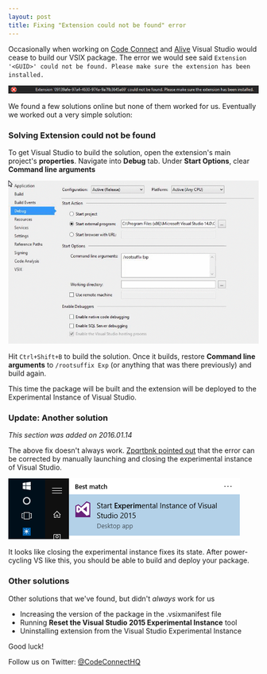 ```yaml
---
layout: post
title: Fixing "Extension could not be found" error
---
```


Occasionally when working on [Code Connect](http://codeconnect.io/) and [Alive](http://comealive.io/) Visual Studio would cease to build our VSIX package. The error we would see said `Extension '<GUID>' could not be found. Please make sure the extension has been installed.`

![screenshot of the error](/images/Vsix-extension-could-not-be-found/ExtensionCouldNotBeFound.png)

We found a few solutions online but none of them worked for us. Eventually we worked out a very simple solution:

### Solving Extension could not be found

To get Visual Studio to build the solution, open the extension's main project's **properties**. Navigate into **Debug** tab. Under **Start Options**, clear **Command line arguments**

![video screenshot of the solution](/images/Vsix-extension-could-not-be-found/solution.gif)

Hit `Ctrl+Shift+B` to build the solution. Once it builds, restore **Command line arguments** to `/rootsuffix Exp` (or anything that was there previously) and build again.

This time the package will be built and the extension will be deployed to the Experimental Instance of Visual Studio.

### Update: Another solution

*This section was added on 2016.01.14*

The above fix doesn't always work. [Zpqrtbnk pointed out](https://github.com/zpqrtbnk/Zbu.ModelsBuilder/issues/52#issuecomment-171639289) that the error can be corrected by manually launching and closing the experimental instance of Visual Studio.

![start experimental instance](/images/Vsix-extension-could-not-be-found/manualStart.png)

It looks like closing the experimental instance fixes its state. After power-cycling VS like this, you should be able to build and deploy your package.

### Other solutions

Other solutions that we've found, but didn't *always* work for us

 - Increasing the version of the package in the .vsixmanifest file
 - Running **Reset the Visual Studio 2015 Experimental Instance** tool
 - Uninstalling extension from the Visual Studio Experimental Instance

Good luck!

Follow us on Twitter: [@CodeConnectHQ](https://twitter.com/CodeConnectHQ)
